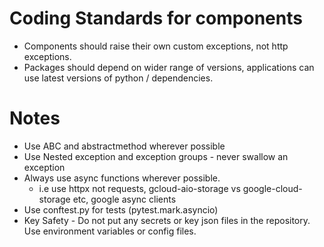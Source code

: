 # Coding Standards for components

- Components should raise their own custom exceptions, not http exceptions.
- Packages should depend on wider range of versions, applications can use latest versions of python / dependencies.

# Notes

- Use ABC and abstractmethod wherever possible
- Use Nested exception and exception groups - never swallow an exception
- Always use async functions wherever possible.
  - i.e use httpx not requests, gcloud-aio-storage vs google-cloud-storage etc, google async clients
- Use conftest.py for tests (pytest.mark.asyncio)
- Key Safety - Do not put any secrets or key json files in the repository. Use environment variables or config files.
